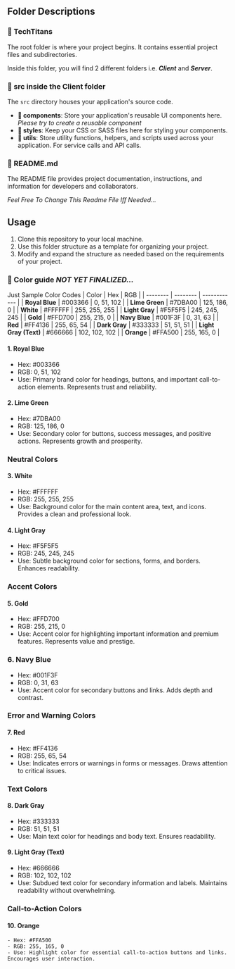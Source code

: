
## Folder Descriptions

### 📁 TechTitans

The root folder is where your project begins. It contains essential project files and subdirectories.

Inside this folder, you will find 2 different folders i.e. ***Client*** and ***Server***.

### 📁 src inside the Client folder

The `src` directory houses your application's source code.

- **📁 components**: Store your application's reusable UI components here. *Please try to create a reusable component*
- **📁 styles**: Keep your CSS or SASS files here for styling your components.
- **📁 utils**: Store utility functions, helpers, and scripts used across your application. For service calls and API calls.
  


### 📄 README.md

The README file provides project documentation, instructions, and information for developers and collaborators.

*Feel Free To Change This Readme File Iff Needed...*

## Usage

1. Clone this repository to your local machine.
2. Use this folder structure as a template for organizing your project.
3. Modify and expand the structure as needed based on the requirements of your project.

### 🎨 Color guide *NOT YET FINALIZED...*
Just Sample Color Codes 
| Color | Hex | RGB |
| -------- | -------- | ------------ |
| **Royal Blue**  | #003366  | 0, 51, 102    |
| **Lime Green**  | #7DBA00  | 125, 186, 0   |
| **White**       | #FFFFFF  | 255, 255, 255 |
| **Light Gray**  | #F5F5F5  | 245, 245, 245 |
| **Gold**        | #FFD700  | 255, 215, 0   | 
| **Navy Blue**   | #001F3F  | 0, 31, 63     | 
| **Red**         | #FF4136  | 255, 65, 54   | 
| **Dark Gray**   | #333333  | 51, 51, 51    | 
| **Light Gray (Text)** | #666666 | 102, 102, 102 |
| **Orange**      | #FFA500  | 255, 165, 0   |


#### 1. **Royal Blue**
   - Hex: #003366
   - RGB: 0, 51, 102
   - Use: Primary brand color for headings, buttons, and important call-to-action elements. Represents trust and reliability.

#### 2. **Lime Green**
   - Hex: #7DBA00
   - RGB: 125, 186, 0
   - Use: Secondary color for buttons, success messages, and positive actions. Represents growth and prosperity.

### Neutral Colors

#### 3. **White**
   - Hex: #FFFFFF
   - RGB: 255, 255, 255
   - Use: Background color for the main content area, text, and icons. Provides a clean and professional look.

#### 4. **Light Gray**
   - Hex: #F5F5F5
   - RGB: 245, 245, 245
   - Use: Subtle background color for sections, forms, and borders. Enhances readability.

### Accent Colors

#### 5. **Gold**
   - Hex: #FFD700
   - RGB: 255, 215, 0
   - Use: Accent color for highlighting important information and premium features. Represents value and prestige.

### 6. **Navy Blue**
   - Hex: #001F3F
   - RGB: 0, 31, 63
   - Use: Accent color for secondary buttons and links. Adds depth and contrast.

### Error and Warning Colors

#### 7. **Red**
   - Hex: #FF4136
   - RGB: 255, 65, 54
   - Use: Indicates errors or warnings in forms or messages. Draws attention to critical issues.

### Text Colors

#### 8. **Dark Gray**
   - Hex: #333333
   - RGB: 51, 51, 51
   - Use: Main text color for headings and body text. Ensures readability.

#### 9. **Light Gray (Text)**
   - Hex: #666666
   - RGB: 102, 102, 102
   - Use: Subdued text color for secondary information and labels. Maintains readability without overwhelming.

### Call-to-Action Colors

#### 10. **Orange**
    - Hex: #FFA500
    - RGB: 255, 165, 0
    - Use: Highlight color for essential call-to-action buttons and links. Encourages user interaction.
